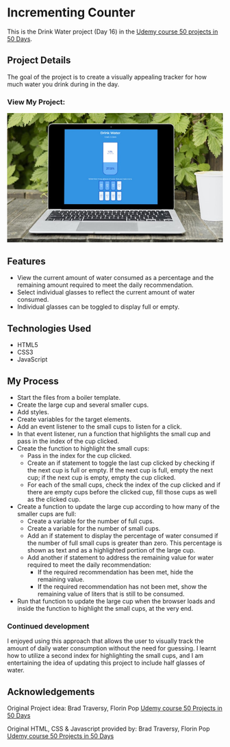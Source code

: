 # Incrementing Counter

This is the Drink Water project (Day 16) in the [Udemy course 50 projects in 50 Days](https://www.udemy.com/course/50-projects-50-days/?src=sac&kw=50+projects+50+days).

## Project Details

The goal of the project is to create a visually appealing tracker for how much water you drink during in the day. 

### View My Project:

![Screenshot](img/smartmockups_dwt.jpg)

## Features

- View the current amount of water consumed as a percentage and the remaining amount required to meet the daily recommendation.
- Select individual glasses to reflect the current amount of water consumed.
- Individual glasses can be toggled to display full or empty.

## Technologies Used

- HTML5
- CSS3
- JavaScript

## My Process

- Start the files from a boiler template.
- Create the large cup and several smaller cups.
- Add styles.
- Create variables for the target elements.
- Add an event listener to the small cups to listen for a click.
- In that event listener, run a function that highlights the small cup and pass in the index of the cup clicked.
- Create the function to highlight the small cups:
    * Pass in the index for the cup clicked.
    * Create an if statement to toggle the last cup clicked by checking if the next cup is full or empty. If the next cup is full, empty the next cup; if the next cup is empty, empty the cup clicked.
    * For each of the small cups, check the index of the cup clicked and if there are empty cups before the clicked cup, fill those cups as well as the clicked cup.
- Create a function to update the large cup according to how many of the smaller cups are full:
    * Create a variable for the number of full cups.
    * Create a variable for the number of small cups.
    * Add an if statement to display the percentage of water consumed if the number of full small cups is greater than zero. This percentage is shown as text and as a highlighted portion of the large cup.
    * Add another if statement to address the remaining value for water required to meet the daily recommendation:
        * If the required recommendation has been met, hide the remaining value.
        * If the required recommendation has not been met, show the remaining value of liters that is still to be consumed.
- Run that function to update the large cup when the browser loads and inside the function to highlight the small cups, at the very end.

### Continued development

I enjoyed using this approach that allows the user to visually track the amount of daily water consumption without the need for guessing. I learnt how to utilize a second index for highlighting the small cups, and I am entertaining the idea of updating this project to include half glasses of water.

## Acknowledgements

Original Project idea: Brad Traversy, Florin Pop [Udemy course 50 Projects in 50 Days](https://www.udemy.com/course/50-projects-50-days/?src=sac&kw=50+projects+50+days)

Original HTML, CSS & Javascript provided by: Brad Traversy, Florin Pop [Udemy course 50 Projects in 50 Days](https://www.udemy.com/course/50-projects-50-days/?src=sac&kw=50+projects+50+days)